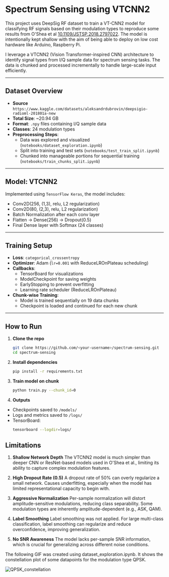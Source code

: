# Spectrum Sensing using VTCNN2

This project uses DeepSig RF dataset to train a VT-CNN2 model for classifying RF signals based on their modulation types to reproduce some results from O'Shea et al [10.1109/JSTSP.2018.2797022](https://ieeexplore.ieee.org/abstract/document/8267032). The model is intentionally kept shallow with the aim of being able to deploy on low cost hardware like Arduino, Raspberry Pi.

I leverage a VTCNN2 (Vision Transformer-inspired CNN) architecture to identify signal types from I/Q sample data for spectrum sensing tasks. The data is chunked and processed incrementally to handle large-scale input efficiently.

---

## Dataset Overview
- **Source** `https://www.kaggle.com/datasets/aleksandrdubrovin/deepsigio-radioml-201801a-new`
- **Total Size**: ~20.94 GB
- **Format**: `.npy` files containing I/Q sample data
- **Classes**: 24 modulation types
- **Preprocessing Steps**:
  - Data was explored and visualized (`notebooks/dataset_exploration.ipynb`)
  - Split into training and test sets (`notebooks/test_train_split.ipynb`)
  - Chunked into manageable portions for sequential training (`notebooks/train_chunks_split.ipynb`)

---

## Model: VTCNN2

Implemented using `TensorFlow Keras`, the model includes:

- Conv2D(256, (1,3), relu, L2 regularization)
- Conv2D(80, (2,3), relu, L2 regularization)
- Batch Normalization after each conv layer
- Flatten → Dense(256) → Dropout(0.5)
- Final Dense layer with Softmax (24 classes)

---

## Training Setup

- **Loss**: `categorical_crossentropy`
- **Optimizer**: Adam (`lr=0.001` with ReduceLROnPlateau scheduling)
- **Callbacks**:
  - TensorBoard for visualizations
  - ModelCheckpoint for saving weights
  - EarlyStopping to prevent overfitting
  - Learning rate scheduler (ReduceLROnPlateau)
- **Chunk-wise Training**:
  - Model is trained sequentially on 19 data chunks
  - Checkpoint is loaded and continued for each new chunk

---

## How to Run

1. **Clone the repo**
   ```bash
   git clone https://github.com/<your-username>/spectrum-sensing.git
   cd spectrum-sensing

2. **Install dependencies**
   ```bash
   pip install -r requirements.txt

3. **Train model on chunk**
   ```bash
   python train.py --chunk_id=0
3. **Outputs**
- Checkpoints saved to `/models/`
- Logs and metrics saved to `/logs/`
- TensorBoard:
  ```bash
  tensorboard --logdir=logs/

## Limitations

1. **Shallow Network Depth**
   The VTCNN2 model is much simpler than deeper CNN or ResNet-based models used in O'Shea et al., limiting its ability to capture complex modulation features.

2. **High Dropout Rate (0.5)**
   A dropout rate of 50% can overly regularize a small network. Causes underfitting, especially when the model has limited representational capacity to begin with.

3. **Aggressive Normalization**
   Per-sample normalization will distort amplitude-sensitive modulations, reducing class separability. Some modulation types are inherently amplitude-dependent (e.g., ASK, QAM).

4. **Label Smoothing**
   Label smoothing was not applied. For large multi-class classification, label smoothing can regularize and reduce overconfidence, improving generalization.

5. **No SNR Awareness**
   The model lacks per-sample SNR information, which is crucial for generalizing across different noise conditions.

The following GIF was created using dataset_exploration.ipynb. It shows the constellation plot of some datapoints for the modulation type QPSK.

![QPSK_constellation](https://github.com/user-attachments/assets/6c3ce6d8-1255-4e07-9ff4-d4504c3e140a)

